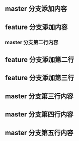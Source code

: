 ## master 分支添加内容

## feature 分支添加内容


###  master 分支第二行内容

## feature 分支添加第二行

## feature 分支添加第三行

## master 分支第三行内容

## master 分支第四行内容

## master 分支第五行内容
